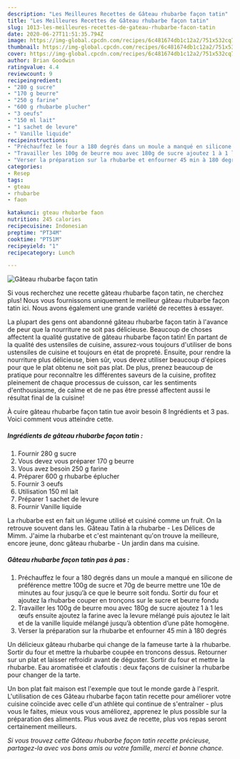 ```yaml
---
description: "Les Meilleures Recettes de Gâteau rhubarbe façon tatin"
title: "Les Meilleures Recettes de Gâteau rhubarbe façon tatin"
slug: 1013-les-meilleures-recettes-de-gateau-rhubarbe-facon-tatin
date: 2020-06-27T11:51:35.794Z
image: https://img-global.cpcdn.com/recipes/6c481674db1c12a2/751x532cq70/gateau-rhubarbe-facon-tatin-photo-principale-de-la-recette.jpg
thumbnail: https://img-global.cpcdn.com/recipes/6c481674db1c12a2/751x532cq70/gateau-rhubarbe-facon-tatin-photo-principale-de-la-recette.jpg
cover: https://img-global.cpcdn.com/recipes/6c481674db1c12a2/751x532cq70/gateau-rhubarbe-facon-tatin-photo-principale-de-la-recette.jpg
author: Brian Goodwin
ratingvalue: 4.4
reviewcount: 9
recipeingredient:
- "280 g sucre"
- "170 g beurre"
- "250 g farine"
- "600 g rhubarbe plucher"
- "3 oeufs"
- "150 ml lait"
- "1 sachet de levure"
- " Vanille liquide"
recipeinstructions:
- "Préchauffez le four a 180 degrés dans un moule a manqué en silicone de préférence mettre 100g de sucre et 70g de beurre mettre une 10e de minutes au four jusqu’à ce que le beurre soit fondu. Sortir du four et ajoutez la rhubarbe couper en tronçons sur le sucre et beurre fondu"
- "Travailler les 100g de beurre mou avec 180g de sucre ajoutez 1 à 1 les œufs ensuite ajoutez la farine avec la levure mélangé puis ajoutez le lait et de la vanille liquide mélangé jusqu’à obtention d’une pâte homogène."
- "Verser la préparation sur la rhubarbe et enfourner 45 min à 180 degrés"
categories:
- Resep
tags:
- gteau
- rhubarbe
- faon

katakunci: gteau rhubarbe faon 
nutrition: 245 calories
recipecuisine: Indonesian
preptime: "PT34M"
cooktime: "PT51M"
recipeyield: "1"
recipecategory: Lunch

---
```



![Gâteau rhubarbe façon tatin](https://img-global.cpcdn.com/recipes/6c481674db1c12a2/751x532cq70/gateau-rhubarbe-facon-tatin-photo-principale-de-la-recette.jpg)

Si vous recherchez une recette gâteau rhubarbe façon tatin, ne cherchez plus! Nous vous fournissons uniquement le meilleur gâteau rhubarbe façon tatin ici. Nous avons également une grande variété de recettes à essayer.

La plupart des gens ont abandonné gâteau rhubarbe façon tatin à l'avance de peur que la nourriture ne soit pas délicieuse. Beaucoup de choses affectent la qualité gustative de gâteau rhubarbe façon tatin! En partant de la qualité des ustensiles de cuisine, assurez-vous toujours d'utiliser de bons ustensiles de cuisine et toujours en état de propreté. Ensuite, pour rendre la nourriture plus délicieuse, bien sûr, vous devez utiliser beaucoup d'épices pour que le plat obtenu ne soit pas plat. De plus, prenez beaucoup de pratique pour reconnaître les différentes saveurs de la cuisine, profitez pleinement de chaque processus de cuisson, car les sentiments d'enthousiasme, de calme et de ne pas être pressé affectent aussi le résultat final de la cuisine!

<!--inarticleads1-->

À cuire gâteau rhubarbe façon tatin tue avoir besoin 8 Ingrédients et 3 pas. Voici comment vous atteindre cette.

##### Ingrédients de gâteau rhubarbe façon tatin :

1. Fournir 280 g sucre
1. Vous devez vous préparer 170 g beurre
1. Vous avez besoin 250 g farine
1. Préparer 600 g rhubarbe éplucher
1. Fournir 3 oeufs
1. Utilisation 150 ml lait
1. Préparer 1 sachet de levure
1. Fournir  Vanille liquide


La rhubarbe est en fait un légume utilisé et cuisiné comme un fruit. On la retrouve souvent dans les. Gâteau Tatin à la rhubarbe - Les Délices de Mimm. J&#39;aime la rhubarbe et c&#39;est maintenant qu&#39;on trouve la meilleure, encore jeune, donc gâteau rhubarbe - Un jardin dans ma cuisine. 

<!--inarticleads2-->

##### Gâteau rhubarbe façon tatin pas à pas :

1. Préchauffez le four a 180 degrés dans un moule a manqué en silicone de préférence mettre 100g de sucre et 70g de beurre mettre une 10e de minutes au four jusqu’à ce que le beurre soit fondu. Sortir du four et ajoutez la rhubarbe couper en tronçons sur le sucre et beurre fondu
1. Travailler les 100g de beurre mou avec 180g de sucre ajoutez 1 à 1 les œufs ensuite ajoutez la farine avec la levure mélangé puis ajoutez le lait et de la vanille liquide mélangé jusqu’à obtention d’une pâte homogène.
1. Verser la préparation sur la rhubarbe et enfourner 45 min à 180 degrés


Un délicieux gâteau rhubarbe qui change de la fameuse tarte à la rhubarbe. Sortir du four et mettre la rhubarbe coupée en troncons dessus. Retourner sur un plat et laisser refroidir avant de déguster. Sortir du four et mettre la rhubarbe. Eau aromatisée et clafoutis : deux façons de cuisiner la rhubarbe pour changer de la tarte. 

<!--inarticleads1-->

<p>
Un bon plat fait maison est l'exemple que tout le monde garde à l'esprit. L'utilisation de ces Gâteau rhubarbe façon tatin recette pour améliorer votre cuisine coïncide avec celle d'un athlète qui continue de s'entraîner - plus vous le faites, mieux vous vous améliorez, apprenez le plus possible sur la préparation des aliments. Plus vous avez de recette, plus vos repas seront certainement meilleurs.
</p>

<p>
<i>Si vous trouvez cette Gâteau rhubarbe façon tatin recette précieuse, partagez-la avec vos bons amis ou votre famille, merci et bonne chance.</i>
</p>
